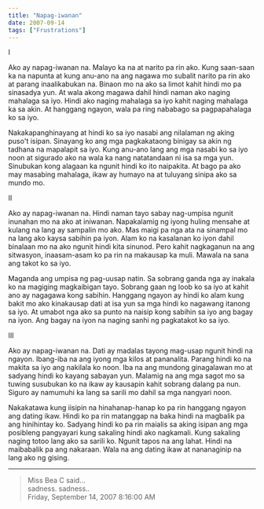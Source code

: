 ```yaml
---
title: "Napag-iwanan"
date: 2007-09-14
tags: ["Frustrations"]
---
```


I

Ako ay napag-iwanan na. Malayo ka na at narito pa rin ako. Kung saan-saan ka na napunta at kung anu-ano na ang nagawa mo subalit narito pa rin ako at parang inaalikabukan na. Binaon mo na ako sa limot kahit hindi mo pa sinasadya yun. At wala akong magawa dahil hindi naman ako naging mahalaga sa iyo. Hindi ako naging mahalaga sa iyo kahit naging mahalaga ka sa akin. At hanggang ngayon, wala pa ring nababago sa pagpapahalaga ko sa iyo.

Nakakapanghinayang at hindi ko sa iyo nasabi ang nilalaman ng aking puso't isipan. Sinayang ko ang mga pagkakataong binigay sa akin ng tadhana na mapalapit sa iyo. Kung anu-ano lang ang mga nasabi ko sa iyo noon at sigurado ako na wala ka nang natatandaan ni isa sa mga yun. Sinubukan kong alagaan ka ngunit hindi ko ito naipakita. At bago pa ako may masabing mahalaga, ikaw ay humayo na at tuluyang sinipa ako sa mundo mo.

II

Ako ay napag-iwanan na. Hindi naman tayo sabay nag-umpisa ngunit inunahan mo na ako at iniwanan. Napakalamig ng iyong huling mensahe at kulang na lang ay sampalin mo ako. Mas maigi pa nga ata na sinampal mo na lang ako kaysa sabihin pa iyon. Alam ko na kasalanan ko iyon dahil binalaan mo na ako ngunit hindi kita sinunod. Pero kahit nagkaganun na ang sitwasyon, inaasam-asam ko pa rin na makausap ka muli. Mawala na sana ang takot ko sa iyo.

Maganda ang umpisa ng pag-uusap natin. Sa sobrang ganda nga ay inakala ko na magiging magkaibigan tayo. Sobrang gaan ng loob ko sa iyo at kahit ano ay nagagawa kong sabihin. Hanggang ngayon ay hindi ko alam kung bakit mo ako kinakausap dati at isa yun sa mga hindi ko nagawang itanong sa iyo. At umabot nga ako sa punto na naisip kong sabihin sa iyo ang bagay na iyon. Ang bagay na iyon na naging sanhi ng pagkatakot ko sa iyo.

III

Ako ay napag-iwanan na. Dati ay madalas tayong mag-usap ngunit hindi na ngayon. Ibang-iba na ang iyong mga kilos at pananalita. Parang hindi ko na makita sa iyo ang nakilala ko noon. Iba na ang mundong ginagalawan mo at sadyang hindi ko kayang sabayan yun. Malamig na ang mga sagot mo sa tuwing susubukan ko na ikaw ay kausapin kahit sobrang dalang pa nun.  Siguro ay namumuhi ka lang sa sarili mo dahil sa mga nangyari noon.

Nakakatawa kung iisipin na hinahanap-hanap ko pa rin hanggang ngayon ang dating ikaw. Hindi ko pa rin matanggap na baka hindi na magbalik pa ang hinihintay ko. Sadyang hindi ko pa rin maialis sa aking isipan ang mga posibleng pangyayari kung sakaling hindi ako nagkamali. Kung sakaling naging totoo lang ako sa sarili ko. Ngunit tapos na ang lahat. Hindi na maibabalik pa ang nakaraan. Wala na ang dating ikaw at nananaginip na lang ako ng gising.

---

> Miss Bea C said...  
> sadness. sadness..  
> Friday, September 14, 2007 8:16:00 AM 